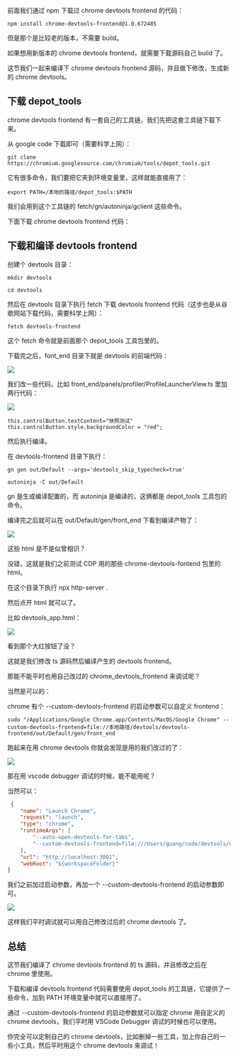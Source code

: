 ﻿前面我们通过 npm 下载过 chrome devtools frontend 的代码：

```
npm install chrome-devtools-frontend@1.0.672485
```
但是那个是比较老的版本，不需要 build。

如果想用新版本的 chrome devtools frontend，就需要下载源码自己 build 了。

这节我们一起来编译下 chrome devtools frontend 源码，并且做下修改，生成新的 chrome devtools。

## 下载 depot_tools

chrome devtools frontend 有一套自己的工具链，我们先把这套工具链下载下来。

从 google code 下载即可（需要科学上网）：

```
git clone https://chromium.googlesource.com/chromium/tools/depot_tools.git
```
它有很多命令，我们要把它夹到环境变量里，这样就能直接用了：

```
export PATH=/本地的路径/depot_tools:$PATH
```

我们会用到这个工具链的 fetch/gn/autoninja/gclient 这些命令。

下面下载 chrome devtools frontend 代码：

## 下载和编译 devtools frontend

创建个 devtools 目录：
```
mkdir devtools

cd devtools
```
然后在 devtools 目录下执行 fetch 下载 devtools frontend 代码（这步也是从谷歌网站下载代码，需要科学上网）：

```
fetch devtools-frontend
```

这个 fetch 命令就是前面那个 depot_tools 工具包里的。

下载完之后，font_end 目录下就是 devtools 的前端代码：

![](https://p9-juejin.byteimg.com/tos-cn-i-k3u1fbpfcp/accbe5c5792c4f0c94455024db437604~tplv-k3u1fbpfcp-watermark.image?)

我们改一些代码，比如 front_end/panels/profiler/ProfileLauncherView.ts 里加两行代码：

![](https://p1-juejin.byteimg.com/tos-cn-i-k3u1fbpfcp/fc10c787b9cd4c198efb1ddfbe875834~tplv-k3u1fbpfcp-watermark.image?)

```
this.controlButton.textContent="快照测试"
this.controlButton.style.backgroundColor = "red";
```

然后执行编译。

在 devtools-frontend 目录下执行：

```
gn gen out/Default --args='devtools_skip_typecheck=true'

autoninja -C out/Default
```

gn 是生成编译配置的，而 autoninja 是编译的，这俩都是 depot_tools 工具包的命令。

编译完之后就可以在 out/Default/gen/front_end 下看到编译产物了：

![](https://p3-juejin.byteimg.com/tos-cn-i-k3u1fbpfcp/c79c3d67874b4247850a5224985a51f5~tplv-k3u1fbpfcp-watermark.image?)

这些 html 是不是似曾相识？

没错，这就是我们之前测试 CDP 用的那些 chrome-devtools-fontend 包里的 html。

在这个目录下执行 npx http-server .

然后点开 html 就可以了。

比如 devtools_app.html：

![](https://p1-juejin.byteimg.com/tos-cn-i-k3u1fbpfcp/fd98c47c1be84e1ab4c75e45727a3987~tplv-k3u1fbpfcp-watermark.image?)

看到那个大红按钮了没？

这就是我们修改 ts 源码然后编译产生的 devtools frontend。

那能不能平时也用自己改过的 chrome_devtools_frontend 来调试呢？

当然是可以的：

chrome 有个 --custom-devtools-frontend 的启动参数可以自定义 frontend：

```
sudo "/Applications/Google Chrome.app/Contents/MacOS/Google Chrome" --custom-devtools-frontend=file://本地路径/devtools/devtools-frontend/out/Default/gen/front_end
```

跑起来在用 chrome devtools 你就会发现是用的我们改过的了：

![](https://p9-juejin.byteimg.com/tos-cn-i-k3u1fbpfcp/bfcee37f1d9d458f8a0b69d1a05f0c18~tplv-k3u1fbpfcp-watermark.image?)

那在用 vscode debugger 调试的时候，能不能用呢？

当然可以：

```json
 {
    "name": "Launch Chrome",
    "request": "launch",
    "type": "chrome",
    "runtimeArgs": [
        "--auto-open-devtools-for-tabs",
        "--custom-devtools-frontend=file:///Users/guang/code/devtools/devtools-frontend/out/Default/gen/front_end"
    ],
    "url": "http://localhost:3001",
    "webRoot": "${workspaceFolder}"
}
```

我们之前加过启动参数，再加一个 --custom-devtools-frontend 的启动参数即可。

![](https://p6-juejin.byteimg.com/tos-cn-i-k3u1fbpfcp/a451f0cfbe764e7697e8b4425a50c652~tplv-k3u1fbpfcp-watermark.image?)

这样我们平时调试就可以用自己修改过后的 chrome devtools 了。

## 总结

这节我们编译了 chrome devtools frontend 的 ts 源码，并且修改之后在 chrome 里使用。

下载和编译 devtools frontend 代码需要使用 depot_tools 的工具链，它提供了一些命令，加到 PATH 环境变量中就可以直接用了。

通过 --custom-devtools-frontend  的启动参数就可以指定 chrome 用自定义的 chrome devtools，我们平时用 VSCode Debugger 调试的时候也可以使用。

你完全可以定制自己的 chrome devtools，比如删掉一些工具，加上你自己的一些小工具，然后平时用这个 chrome devtools 来调试！